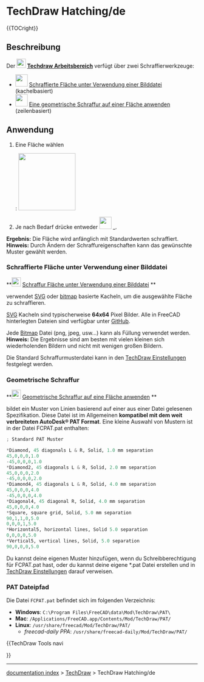 # TechDraw Hatching/de
{{TOCright}}

## Beschreibung

Der **<img src="images/Workbench_TechDraw.svg" width=24px> [Techdraw Arbeitsbereich](TechDraw_Workbench/de.md)** verfügt über zwei Schraffierwerkzeuge:

-   <img alt="" src=images/TechDraw_Hatch.svg  style="width:32px;"> [Schraffierte Fläche unter Verwendung einer Bilddatei](TechDraw_Hatch/de.md) (kachelbasiert)
-   <img alt="" src=images/TechDraw_GeometricHatch.svg  style="width:32px;"> [Eine geometrische Schraffur auf einer Fläche anwenden](TechDraw_GeometricHatch/de.md) (zeilenbasiert)

## Anwendung

1.  Eine Fläche wählen

    :   <img alt="" src=images/SelectFace.png  style="width:150px;">
2.  Je nach Bedarf drücke entweder <img alt="" src=images/TechDraw_Hatch.svg  style="width:32px;"> _.

**Ergebnis:** Die Fläche wird anfänglich mit Standardwerten schraffiert. **Hinweis:** Durch Ändern der Schraffureigenschaften kann das gewünschte Muster gewählt werden.

### Schraffierte Fläche unter Verwendung einer Bilddatei 


**<img src="images/TechDraw_Hatch.svg" width=24px> [Schraffur Fläche unter Verwendung einer  Bilddatei](TechDraw_Hatch/de.md)
**

verwendet [SVG](SVG/de.md) oder [bitmap](bitmap/de.md) basierte Kacheln, um die ausgewählte Fläche zu schraffieren.

[SVG](SVG/de.md) Kacheln sind typischerweise **64x64** Pixel Bilder. Alle in FreeCAD hinterlegten Dateien sind verfügbar unter [GitHub](https://github.com/FreeCAD/FreeCAD/tree/master/src/Mod/Draft/Resources/patterns).

Jede [Bitmap](bitmap/de.md) Datei (png, jpeg, usw\...) kann als Füllung verwendet werden. **Hinweis:** Die Ergebnisse sind am besten mit vielen kleinen sich wiederholenden Bildern und nicht mit wenigen großen Bildern.

Die Standard Schraffurmusterdatei kann in den [TechDraw Einstellungen](TechDraw_Preferences/de.md) festgelegt werden.

### Geometrische Schraffur 


**<img src="images/TechDraw_GeometricHatch.svg" width=24px> [Geometrische Schraffur auf eine Fläche anwenden](TechDraw_GeometricHatch/de.md)
**

bildet ein Muster von Linien basierend auf einer aus einer Datei gelesenen Spezifikation. Diese Datei ist im Allgemeinen **kompatibel mit dem weit verbreiteten AutoDesk® PAT Format**. Eine kleine Auswahl von Mustern ist in der Datei FCPAT.pat enthalten:


```python
; Standard PAT Muster

*Diamond, 45 diagonals L & R, Solid, 1.0 mm separation
45,0,0,0,1.0
-45,0,0,0,1.0
*Diamond2, 45 diagonals L & R, Solid, 2.0 mm separation
45,0,0,0,2.0
-45,0,0,0,2.0
*Diamond4, 45 diagonals L & R, Solid, 4.0 mm separation
45,0,0,0,4.0
-45,0,0,0,4.0
*Diagonal4, 45 diagonal R, Solid, 4.0 mm separation
45,0,0,0,4.0
*Square, square grid, Solid, 5.0 mm separation 
90,1,1,0,5.0
0,0,0,1,5.0
*Horizontal5, horizontal lines, Solid 5.0 separation
0,0,0,0,5.0
*Vertical5, vertical lines, Solid, 5.0 separation
90,0,0,0,5.0
```

Du kannst deine eigenen Muster hinzufügen, wenn du Schreibberechtigung für FCPAT.pat hast, oder du kannst deine eigene \*.pat Datei erstellen und in [TechDraw Einstellungen](TechDraw_Preferences/de.md) darauf verweisen.

### PAT Dateipfad 

Die Datei `FCPAT.pat` befindet sich im folgenden Verzeichnis:

-   **Windows**: `C:\Program Files\FreeCAD\data\Mod\TechDraw\PAT\`
-   **Mac**: `/Applications/FreeCAD.app/Contents/Mod/TechDraw/PAT/`
-   **Linux**: `/usr/share/freecad/Mod/TechDraw/PAT/`
    -   *freecad-daily PPA*: `/usr/share/freecad-daily/Mod/TechDraw/PAT/`





{{TechDraw Tools navi

}}

---
[documentation index](../README.md) > [TechDraw](TechDraw_Workbench.md) > TechDraw Hatching/de

